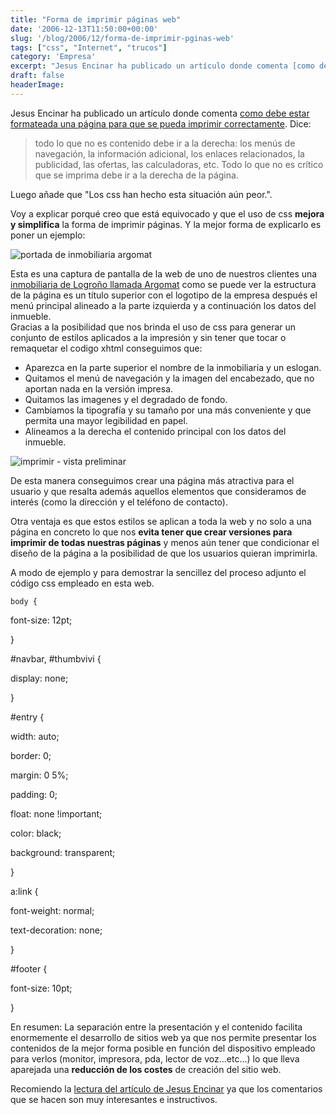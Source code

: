 ```yaml
---
title: "Forma de imprimir páginas web"
date: '2006-12-13T11:50:00+00:00'
slug: '/blog/2006/12/forma-de-imprimir-pginas-web'
tags: ["css", "Internet", "trucos"]
category: 'Empresa'
excerpt: "Jesus Encinar ha publicado un artículo donde comenta [como debe estar formateada una página para que se pueda imprimir correctamente]( Dice:>..."
draft: false
headerImage: 
---
```

Jesus Encinar ha publicado un artículo donde comenta [como debe estar formateada una página para que se pueda imprimir correctamente](http://www.jesusencinar.com/2006/12/disea_tu_web_pa.html). Dice:

> todo lo que no es contenido debe ir a la derecha: los menús de navegación, la información adicional, los enlaces relacionados, la publicidad, las ofertas, las calculadoras, etc. Todo lo que no es crítico que se imprima debe ir a la derecha de la página.

Luego añade que "Los css han hecho esta situación aún peor.".

Voy a explicar porqué creo que está equivocado y que el uso de css **mejora y simplifica** la forma de imprimir páginas. Y la mejor forma de explicarlo es poner un ejemplo:

![portada de inmobiliaria argomat](http://jorgegorka.files.wordpress.com/Argomat_screen.jpg)

Esta es una captura de pantalla de la web de uno de nuestros clientes una [inmobiliaria de Logroño llamada Argomat](http://www.argomat.com) como se puede ver la estructura de la página es un título superior con el logotipo de la empresa después el menú principal alineado a la parte izquierda y a continuación los datos del inmueble.   
Gracias a la posibilidad que nos brinda el uso de css para generar un conjunto de estilos aplicados a la impresión y sin tener que tocar o remaquetar el codigo xhtml conseguimos que:

- Aparezca en la parte superior el nombre de la inmobiliaria y un eslogan.
- Quitamos el menú de navegación y la imagen del encabezado, que no aportan nada en la versión impresa.
- Quitamos las imagenes y el degradado de fondo.
- Cambiamos la tipografía y su tamaño por una más conveniente y que permita una mayor legibilidad en papel.
- Alineamos a la derecha el contenido principal con los datos del inmueble.

![imprimir - vista preliminar](http://jorgegorka.files.wordpress.com/Argomat_print.jpg)

De esta manera conseguimos crear una página más atractiva para el usuario y que resalta además aquellos elementos que consideramos de interés (como la dirección y el teléfono de contacto).

Otra ventaja es que estos estilos se aplican a toda la web y no solo a una página en concreto lo que nos **evita tener que crear versiones para imprimir de todas nuestras páginas** y menos aún tener que condicionar el diseño de la página a la posibilidad de que los usuarios quieran imprimirla.

A modo de ejemplo y para demostrar la sencillez del proceso adjunto el código css empleado en esta web.

`body {`

font-size: 12pt;

}

#navbar, #thumbvivi {

display: none;

}

#entry {

width: auto;

border: 0;

margin: 0 5%;

padding: 0;

float: none !important;

color: black;

background: transparent;

}

a:link {

font-weight: normal;

text-decoration: none;

}

#footer {

font-size: 10pt;

}

En resumen: La separación entre la presentación y el contenido facilita enormemente el desarrollo de sitios web ya que nos permite presentar los contenidos de la mejor forma posible en función del dispositivo empleado para verlos (monitor, impresora, pda, lector de voz...etc...) lo que lleva aparejada una **reducción de los costes** de creación del sitio web.

Recomiendo la [lectura del artículo de Jesus Encinar](http://www.jesusencinar.com/2006/12/disea_tu_web_pa.html) ya que los comentarios que se hacen son muy interesantes e instructivos.

